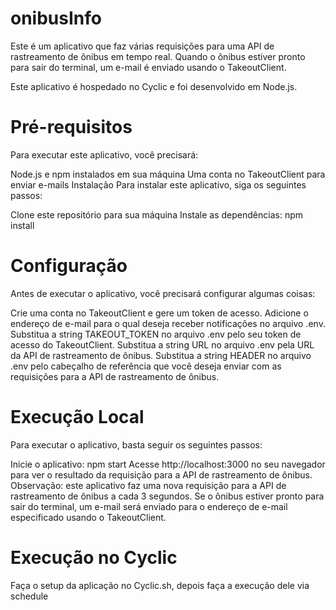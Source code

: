 # onibusInfo


Este é um aplicativo que faz várias requisições para uma API de rastreamento de ônibus em tempo real. Quando o ônibus estiver pronto para sair do terminal, um e-mail é enviado usando o TakeoutClient.

Este aplicativo é hospedado no Cyclic e foi desenvolvido em Node.js.

# Pré-requisitos
Para executar este aplicativo, você precisará:

Node.js e npm instalados em sua máquina
Uma conta no TakeoutClient para enviar e-mails
Instalação
Para instalar este aplicativo, siga os seguintes passos:

Clone este repositório para sua máquina
Instale as dependências: npm install

# Configuração
Antes de executar o aplicativo, você precisará configurar algumas coisas:

Crie uma conta no TakeoutClient e gere um token de acesso.
Adicione o endereço de e-mail para o qual deseja receber notificações no arquivo .env.
Substitua a string TAKEOUT_TOKEN no arquivo .env pelo seu token de acesso do TakeoutClient.
Substitua a string URL no arquivo .env pela URL da API de rastreamento de ônibus.
Substitua a string HEADER no arquivo .env pelo cabeçalho de referência que você deseja enviar com as requisições para a API de rastreamento de ônibus.

# Execução Local

Para executar o aplicativo, basta seguir os seguintes passos:

Inicie o aplicativo: npm start
Acesse http://localhost:3000 no seu navegador para ver o resultado da requisição para a API de rastreamento de ônibus.
Observação: este aplicativo faz uma nova requisição para a API de rastreamento de ônibus a cada 3 segundos. Se o ônibus estiver pronto para sair do terminal, um e-mail será enviado para o endereço de e-mail especificado usando o TakeoutClient.

# Execução no Cyclic

Faça o setup da aplicação no Cyclic.sh, depois faça a execução dele via schedule
